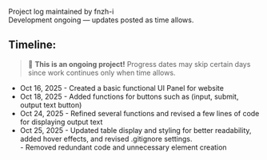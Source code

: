 Project log maintained by fnzh-i <br>
Development ongoing — updates posted as time allows.

## Timeline: 
> 🚧 **This is an ongoing project!** Progress dates may skip certain days since work continues only when time allows.

- Oct 16, 2025 - Created a basic functional UI Panel for website
- Oct 18, 2025 - Added functions for buttons such as (input, submit, output text button)
- Oct 24, 2025 - Refined several functions and revised a few lines of code for displaying output text
- Oct 25, 2025 - Updated table display and styling for better readability, added hover effects, and revised .gitignore settings.<br>
               - Removed redundant code and unnecessary element creation